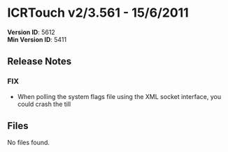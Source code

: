 # ICRTouch v2/3.561 - 15/6/2011

__Version ID__: 5612
<br>__Min Version ID__: 5411

## Release Notes
### FIX
- When polling the system flags file using the XML socket interface, you could crash the till

## Files
No files found.

